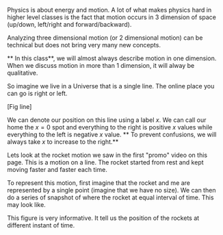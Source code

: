Physics is about energy and motion. A lot of what makes physics hard in higher level classes is the fact that motion occurs in 3 dimension of space (up/down, left/right and forward/backward). 

Analyzing three dimensional motion (or 2 dimensional motion) can be technical but does not bring very many new concepts. 

** In this class**, we will almost always describe motion in one dimension. When we discuss motion in more than 1 dimension, it will alway be qualitative. 

So imagine we live in a Universe that is a single line. The online place you can go is right or left. 

[Fig line]

We can denote our position on this line using a label $x$. We can call our home the $x=0$ spot and everything to the right is positive $x$ values while everything to the left is negative $x$ value. ** To prevent confusions, we will always take $x$ to increase to the right.**

Lets look at the rocket motion we saw in the first "promo" video on this page. This is a motion on a line. The rocket started from rest and kept moving faster and faster each time. 

To represent this motion, first imagine that the rocket and me are represented by a single point (imagine that we have no size). We can then do a series of snapshot of where the rocket at equal interval of time. This may look like. 


This figure is very informative. It tell us the position of the rockets at different instant of time. 
